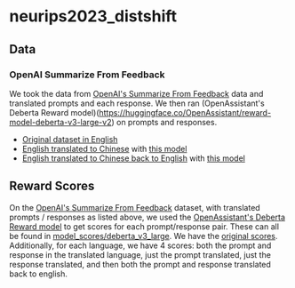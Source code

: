 # neurips2023_distshift

## Data
### OpenAI Summarize From Feedback
We took the data from [OpenAI's Summarize From Feedback](https://huggingface.co/datasets/openai/summarize_from_feedback) data and translated prompts and each response. We then ran (OpenAssistant's Deberta Reward model)(https://huggingface.co/OpenAssistant/reward-model-deberta-v3-large-v2) on prompts and responses.
* [Original dataset in English](https://drive.google.com/file/d/1HuL0bVM5P7DnLuOm5VaAKEjtUaT_HAjF/view?usp=drive_link)
* [English translated to Chinese](https://drive.google.com/file/d/1E-14h_ZKxTmLlSbwAhOK9pK6dNeJOBF6/view?usp=drive_link) with [this model](https://huggingface.co/Helsinki-NLP/opus-mt-en-zh)
* [English translated to Chinese back to English](https://drive.google.com/file/d/12UIGJXfxMeVseYIpH7oCeK8LZ8q4ROy-/view?usp=sharing) with [this model](https://huggingface.co/Helsinki-NLP/opus-mt-zh-en)
   

## Reward Scores
On the [OpenAI's Summarize From Feedback](https://huggingface.co/datasets/openai/summarize_from_feedback) dataset, with translated prompts / responses as listed above, we used the [OpenAssistant's Deberta Reward model](https://huggingface.co/OpenAssistant/reward-model-deberta-v3-large-v2) to get scores for each prompt/response pair. These can all be found in [model_scores/deberta_v3_large](model_scores/deberta_v3_large). We have the [original scores](model_scores/deberta_v3_large/english_original_scores.csv). Additionally, for each language, we have 4 scores: both the prompt and response in the translated language, just the prompt translated, just the response translated, and then both the prompt and response translated back to english.